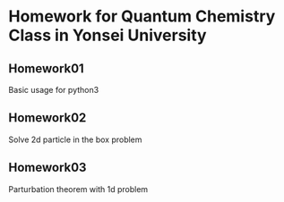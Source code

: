 # Homework for Quantum Chemistry Class in Yonsei University

## Homework01
Basic usage for python3

## Homework02
Solve 2d particle in the box problem

## Homework03
Parturbation theorem with 1d problem
